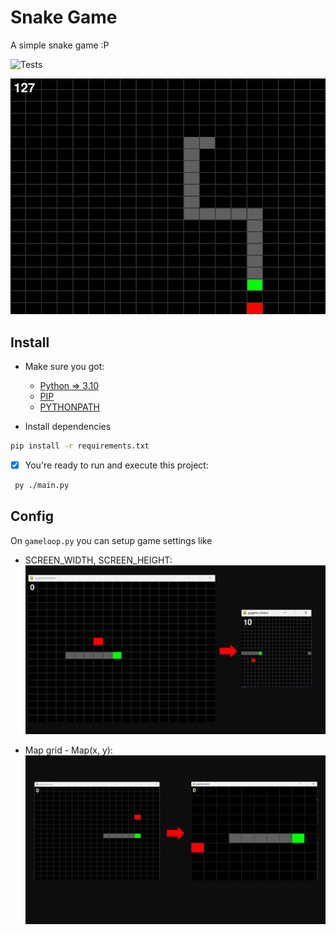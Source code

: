 # Snake Game
A simple snake game :P

![Tests](https://github.com/SamuelsonPajeu/snake-game/actions/workflows/tests.yml/badge.svg)

![Alt text](src/images/image.png)


## Install
- Make sure you got:
  * [Python => 3.10](https://www.python.org/downloads/release/python-3100/)
  * [PIP](https://pip.pypa.io/en/stable/installation/)
  * [PYTHONPATH](https://docs.python.org/3.10/using/cmdline.html#envvar-PYTHONPATH)


- Install dependencies
 ```bash
 pip install -r requirements.txt
 ```

- [x] You're ready to run and execute this project:
```bash
 py ./main.py
```

## Config

On `gameloop.py` you can setup game settings like

* SCREEN_WIDTH, SCREEN_HEIGHT:
![Alt text](src/images/image-1.png)

* Map grid - Map(x, y):
![Alt text](src/images/image-2.png)